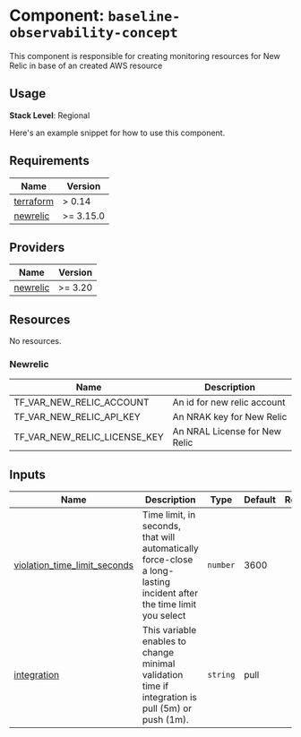 # Component: `baseline-observability-concept`

This component is responsible for creating monitoring resources for New Relic in base of an created AWS resource

## Usage

**Stack Level**: Regional

Here's an example snippet for how to use this component.

<!-- BEGINNING OF PRE-COMMIT-TERRAFORM DOCS HOOK -->
## Requirements

| Name | Version |
|------|---------|
| <a name="requirement_terraform"></a> [terraform](#requirement\_terraform) | > 0.14 |
| <a name="requirement_newrelic"></a> [newrelic](#requirement\_newrelic) | >= 3.15.0 |

## Providers

| Name | Version |
|------|---------|
| <a name="provider_newrelic"></a> [newrelic](#provider\_newrelic) | >= 3.20 |


## Resources

No resources.

### Newrelic

| Name | Description |
|------|---------|
| TF_VAR_NEW_RELIC_ACCOUNT | An id for new relic account |
| TF_VAR_NEW_RELIC_API_KEY | An NRAK key for New Relic |
| TF_VAR_NEW_RELIC_LICENSE_KEY | An NRAL License for New Relic |


## Inputs

| Name | Description | Type | Default | Required |
|------|-------------|------|---------|:--------:|
| <a name="violation_time_limit_seconds"></a> [violation\_time\_limit\_seconds](#violation\_time\_limit\_seconds) | Time limit, in seconds, that will automatically force-close a long-lasting incident after the time limit you select | `number` | 3600 | no |
| <a name="integration"></a> [integration](#integration) | This variable enables to change minimal validation time if integration is pull (5m) or push (1m). | `string` | pull | no |
